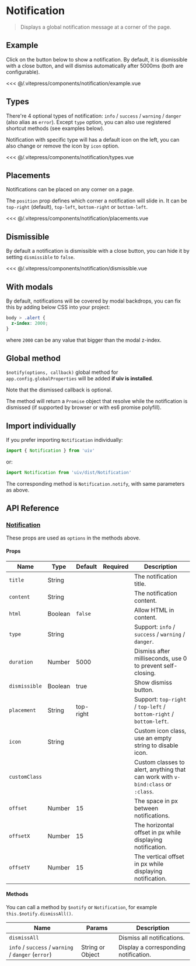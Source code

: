 # Notification

> Displays a global notification message at a corner of the page.

## Example

Click on the button below to show a notification. By default, it is dismissible with a close button, and will dismiss automatically after 5000ms (both are configurable).

<ClientOnly><notification-example/></ClientOnly>

<<< @/.vitepress/components/notification/example.vue

## Types

There're 4 optional types of notification: `info` / `success` / `warning` / `danger` (also alias as `error`). Except `type` option, you can also use registered shortcut methods (see examples below).

Notification with specific type will has a default icon on the left, you can also change or remove the icon by `icon` option.


<ClientOnly><notification-types/></ClientOnly>

<<< @/.vitepress/components/notification/types.vue

## Placements

Notifications can be placed on any corner on a page.

The `position` prop defines which corner a notification will slide in. It can be `top-right` (default), `top-left`, `bottom-right` or `bottom-left`.

<ClientOnly><notification-placements/></ClientOnly>

<<< @/.vitepress/components/notification/placements.vue

## Dismissible

By default a notification is dismissible with a close button, you can hide it by setting `dismissible` to `false`.

<ClientOnly><notification-dismissible/></ClientOnly>

<<< @/.vitepress/components/notification/dismissible.vue

## With modals

By default, notifications will be covered by modal backdrops, you can fix this by adding below CSS into your project:

```css
body > .alert {
  z-index: 2000;
}
```

where `2000` can be any value that bigger than the modal z-index.

## Global method

`$notify(options, callback)` global method for `app.config.globalProperties` will be added **if uiv is installed**.

Note that the dismissed callback is optional.

The method will return a `Promise` object that resolve while the notification is dismissed (if supported by browser or with es6 promise polyfill).

## Import individually

If you prefer importing `Notification` individually:

```javascript
import { Notification } from 'uiv'
```

or:

```javascript
import Notification from 'uiv/dist/Notification'
```

The corresponding method is `Notification.notify`, with same parameters as above.

## API Reference

### [Notification](https://github.com/uiv-lib/uiv/blob/1.x/src/services/notification/Notification.vue)

These props are used as `options` in the methods above.

#### Props

| Name          | Type    | Default   | Required | Description                                                                      |
|---------------|---------|-----------|----------|----------------------------------------------------------------------------------|
| `title`       | String  |           |          | The notification title.                                                          |
| `content`     | String  |           |          | The notification content.                                                        |
| `html`        | Boolean | `false`   |          | Allow HTML in content.                                                           |
| `type`        | String  |           |          | Support: `info` / `success` / `warning` / `danger`.                              |
| `duration`    | Number  | 5000      |          | Dismiss after milliseconds, use 0 to prevent self-closing.                       |
| `dismissible` | Boolean | true      |          | Show dismiss button.                                                             |
| `placement`   | String  | top-right |          | Support: `top-right` / `top-left` / `bottom-right` / `bottom-left`.              |
| `icon`        | String  |           |          | Custom icon class, use an empty string to disable icon.                          |
| `customClass` |         |           |          | Custom classes to alert, anything that can work with `v-bind:class` or `:class`. |
| `offset`      | Number  | 15        |          | The space in px between notifications.                                           |
| `offsetX`     | Number  | 15        |          | The horizontal offset in px while displaying notification.                       |
| `offsetY`     | Number  | 15        |          | The vertical offset in px while displaying notification.                         |

#### Methods

You can call a method by `$notify` or `Notification`, for example `this.$notify.dismissAll()`.

| Name                                                | Params           | Description                           |
|-----------------------------------------------------|------------------|---------------------------------------|
| `dismissAll`                                        |                  | Dismiss all notifications.            |
| `info` / `success` / `warning` / `danger` (`error`) | String or Object | Display a corresponding notification. |

